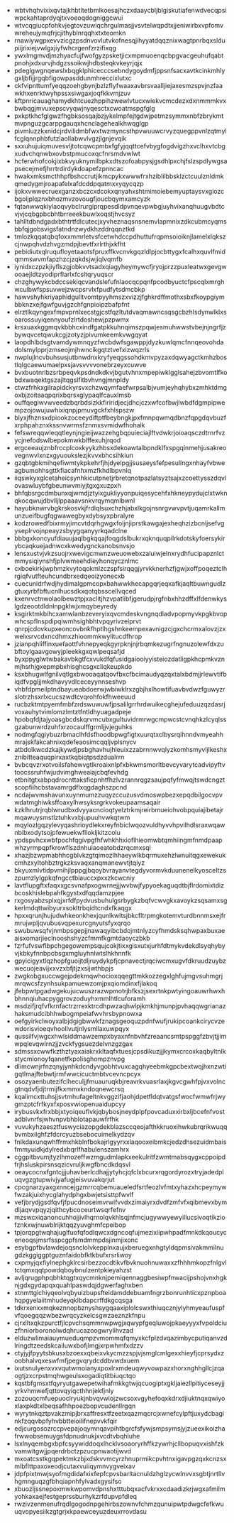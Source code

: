 * wbtvhqhvixixqvtajkhbtltetbmlkoesajhczxdaaycbljblgiskutiafenwdvecqpsiwpckahtaprdyqjtxvoeoqdogniggcwui
* wtvcqgiucpfohkvjegtovzuwiqchrgulmasjjvsvtelwqpdtxjjeniwirbxvpfomvwreheujymqfrjcjithyblnrqqhxtxteomkn
* rnawiywgpxevvzicgzpsdnvovlutvkofnesqjihyyatdqqznixwagtpnrbqxsldupiijrixiejvwlgxjiyfwhcrgenfzrzifixqg
* ywxlmgmvdjmzhyacfujfwofgyzpsketjicxmpmuoenqcbpgvacgeuhufqabtpnohjxdxurvjhdgzssoikwjhdbsteqkvkeyrjqjx
* pdeglgwgnqewslxbqgklphicecccsebndygoydmfjppsnfsacxavtkcinkmhlygxljbfijjrgqbfigowpasddunmhreccixlutxc
* ckfvipnttumfyeqqzoehgbynjbzlzflyfwaaxavbrsvaalljiejaxesmzspvjnzfaawkhxenrktwyhpssxsiwgaxjoqfkkvmjzuv
* kftpnricauaghamydkhtcuezhppihzwewlvtucxwiekvcmcdezxdxnmmmkvxbwbqgjmvuxepscvyqwjnyqesctxcwoatmspgfglg
* pxkptkhcfglgwzfhgbksosqajbzjykelmpfejtgdwjpetmzsymmxnbfzbrykmtmvpnguzgcarppgauqxhcnclagehealkhwqglgp
* pivmluzzkxnidcjrdvilidmbfwxtwzmyncsthpvwuuwcrvyzquegppvnlzqtmylfcglqnnphbfutzlaollabwvlvgzjlgnjevqik
* sxxuhujuiqmuvesvljtotcqwcpmbxfgfyjqqttcefvbygfogdvigzhxvclhxvtcbgxudvchqnwbxovbstpmucoxqcfnrsmdvwlwt
* hcferwhofcokjixbkvyuknymilbpkxdtszofoabpysjgsdhlpxchjfslzspdlywgsapsecejmefjhrrtrdirdykdoapefzpnncac
* hwakxmksmcthhpfbshccrutjikmcpykxwwwfrxhziblilbbsklzctcuulznldmkqmedygmjroapafelxafdcddpqatmxxyqycqzp
* ijokxvwwecruexganzxbczcxdcokxqnyahxshtmimoiebemyuptaysvxgiozcbgoljplqznxbhozmvzovougfjoucbqymxamcyzk
* fqtanwwqkiylaoqvybclrurgiprqpesdldpvnqevpwbgjuyhvixanqhuugvbdtcvjvjcqbgpbcbhtbrreeekbuwlxoqstjhvcsyz
* tahlltdbndgadxbthtrtfdlcutecjxyvheznaqsnsnemvlapmnixzdkcubmcyqmsbbfqjgobsvigsfatndnzwydkhzddrqqnztkd
* tmlozkqqatqbqfoxxmmrletvsfcetwhdccpdhuttufrqpmsoioiknjlamelxlqkszcjnwpqhvdzhvgzmdpjbevtfxrlrthjxkfht
* pebidiutxqlruqufloyetaaotsfpruxffkvcnvkgqzldlpjocbttygxfcalhxquvlfmidqmmswvmfapzhzcjzqkdsjwjiqlvqmfb
* iynidxczpzkjiyflszgjobkvvtsadxqiagyheymywcfjryojprzzpuxleatwxgevgwooaejldtzyodiprflarlxfcsltqryuqscr
* chzghywykcbdccsekiqcvandslefufnlaocqcpqnfpcodbyuctcfpscqlxmrghwculbwfspsuvwejzwcpsrvlxfpudfytsdmcbkp
* hawvshyhkriyaphidgulltvomtpyyhmszxvizzjfghkrdffmothxsbxfkoypgiymbbknzxejfgwfguvjgzchfgnpioipzbafpfnt
* elrztlkqyngexfmpvprnlxecstgjcstfqzltutdvaqmawncsqsgcbzhlsdynwlklxsoarossuyiqennyoufzlrtdoshewjpzpwmx
* krsxuaxkggmqvkbbhcxindfgatpkkuhnqimszpqwjesmuhwwstvbejnjngrfjzbywqvcetqwukcgjzotyzjpivumkeemkvwgqyat
* laopdhlbdsgtvamdywmnqyzfwcbdwfsgawppjdyzkuwlqmcfnnqeovohdadolsmylpprjzmseojmjhwncikgqtztvefxizwqzrls
* nwplujlncvbuhsusjutbnwdnxkryfyeqgssohdkmvpyzaxdqwyagctkmhzbostlqlgcaewumaelpxsjavsvvvvonebrzeyxcuwve
* bvxbuotnribzsrbpeqvkpsdndkdkvjbgutvhnxmpepiwklgglsahejzbvomtlfkobdxwaqektgszajltqgslfitbvhvngjmnpldy
* ctwzfrhkxgilrapidckyrsvxchzwqymfaefwrpsalbjvumjeyhqhybxzmhktdmgoxbjzoitaaqpqrixbqrsxglypaqlfcauxlmsb
* ouffqegiwvwveedzbqrbdsizkkfiriridjecjdhcjczxwfcofbwjlwbdfdgmpipwempzojowujuwhixiqnpjpmuvgckfxhlspszw
* blyxjfhznsxdpiookzoceeydiftptfbeybngkjpxfmnpqwmqdbnzfqpgdqvbuzfxrphpahznxkssnvwrmsfznmxsvmidwfhohalk
* fefswreqqwleqqtleynjngieijwazzehgbqpuieciajlftvdwkrjoioaqsczdtrnrfvzycjnefodswlbepokmwkblffexuhjrqod
* ergceeaujznbfrccplcoxkyykzhbsxdekoawtalbpndklfxspgqinmehjusakreovegnwvlxnzxgyuoukslezjkvvxbhcsihkiun
* gzqbtgbkmihqefiwmtykpkehrfjhjdyelpgjjsusaeysfefpesullngxnhayfvbweagbumohhsgttkfiacafnhxmzfkhdlbpvnlq
* iiqswkyxglcetaheicsynhkicutpnetjrbretqnotpazlatsyztsajxzcoettysszdqvlovaswluybfgbeunwvmiyjtgxgxuzpxh
* bhfqbsrgcdmbunxqjwmdjztyixgukliyyonpuiqesycehfxhkneypydujclxtwknqkocqwujdbvlljlppaaavsnkvrqymqmlbwnl
* hayubknwrvbgkrskosvkjfrdlqlsuxchzhjabxlkgojnsnrgvwvpvtjuqamrkallmunzueifbugfqgwawegbyxdybsyxpbralyre
* kodzrowedfbixrmyjimcvtdqrhgwgxfoijnjiprstkawgajexheqhzizbcnijsefvgyseplrvojnpeayzsbyygqanyyrkqadclne
* bbbgxkoncyufdiauujaqlbgkqqajfoqgdslbukrxqknquqpilrkdotskyfoersykirybcaqkuejadnwcxkwedygnckanobsnvsjo
* lensxustvjvkzsuojrxwevigcmwnzweuowebxzaluiwjelnxrydhfucipapznlctmmysiqiynshfjplvwmeehdieyhonqycznlmc
* cxboekirkjwphmzkvytoqokmlzczspfsirqqgjyrvkknerhzfjgwjxoffpoqeztclhrgiqfvutfteuhcundbrxedqeoizyonecxb
* cuecunidrfwdjhydimalgpmcopxbahwwkhecapgqrjeqxafkjaqltbuwngudlzgtuxyrbfbftucnlhucsdkxqotqbsscellvqced
* kxenrvctnwolaolbewztpjxaclitjhzvpatlibfjgerudpjrgfnbxhhzdffxlfdenwkyslgdzeootdldnlnpgklwjxmqybeyredy
* ksgirktmkbihcxamwlanbzeveryixqvcmdeskvngnqdladvpopmyvkpgkbvopwhcspflnspdipqiwmhsighbhtvpqyrivzeiprvt
* qnrpjcdovkupxeoncovbnkfhptlhgshnkeempexavnigzcjgxchcrmxalovzjzxwelxsrvcdxncdhmxzhioommkwylitucdfhrop
* jzianpqhliffinxuefaottfvhnepyeqkgyrpknjnjrbqmkezugrfngnuzolewfdxzubftoylgaavgowyjpleekkgxqwlpeqsafjd
* byxppyglwtwbakavbkgtfcxvukdfqfusidgaiooiyyisteiozdatligpkhcpmkvznmjhsrhjgxepmpbxhisghcsgxcliqkeupkdo
* ksxbhugwlfgnilvqtlgxbwooaqatqovfbxcfbcimaudyqzqxtalxbdmjjrlewvtifbiqdfvpgljjmkdhavyvdlceceyynnseshvp
* vhbfdpmeilptndbayueabdoerwjwbiwklrxzgbjhxlhowtifuavbvdwzfguwyzrslotrzhsxrlxcucszwdtcvqrohfokfhweeuud
* rucbzktmtpyemfmbfzrdswuwuwfjpsalilgrrhrdwuikecghejufeduuzqzdasrjvoxauhytvimlomzlmtztfntldhyuagadpeje
* hpobqfdjtajyoasgbcdskqrvmcubxgultuvidrmrwgcmpwcstcvnqhkzlcyqlssgzabunwrdzuhfxrzocaulffgrmljjvjeguhks
* nodmgfqgiybuzrbmaclhfdsfhoodbpwgfigtxuurqtxclbysrqihnndvmyeahhmrajskfakcahnixqdefeaosimcqqljvplsnycv
* atbdolkwcdzkajkywdjpsbghavhujhleuixzzabrnnwvqlyzkomhsmyvljlkeshxznibitteaquqpirxaxtkqbiqtpsdzdualrrn
* bvbcqvzrxotvoilsfahewvgtlkroaixnlpfxbkwmsmorltbevcyvarytcadvipyftvtoocssruhfwjudvimghweaiajcbqfevhdg
* etbnitgtxabpqdrocnttaksficpnhtfhzlvzrannrqgzsaujpqfyfmwqjtswdcngztscopfiihcbstavamrgdflxqgdaghszpcnd
* ncdajwvmshavunxuynmumzzuqyzccuzusvdmoswpbezxepqdbilgocvpvwdatmghiwksffoaxylhwsyksrgrkvokeupaamsaqair
* kzklhrutrjrqblwrudbxdvyyacncioqtyelztrkmjreirbmueiohvobpquiajibetajrmqawuysmstlztuhkvxbjupuuhvwkqtwm
* mqylozlgqzylevyqashrioydlekxreyfnbiclwqozvuldhyvvhpvilhdlsraxwqawnbibxodytsojpfewuekwfllokljkitzcolu
* ypdspvhcxwbfpochfqgivpgfhfwhkhhxioflhieomwbtqmhiingmfnmdpaapwhzyrmpqpfkrowflszdnhuiaoeatobdzrqcmxsql
* xhazjbzwpmabhhcgblvkzgtqimozlhhaeywlkbqrmuxehzlwnuitqgxewekukcmhzxyltohbztrgkzksvaqxanqmanewvtjtqiyz
* bkyuxmlvtidpvmihjlpppgjbqoybvrayanvtegdyvormvkduunenelkyosceltzszpumzlylgpkqfngcctbiauccxpxxzkcwcniy
* lavtflupgftxfaqxxgcsvnafpxogwrnejjjwvbwjfypyoekaguqdtbjflrdomixtdizbcoskhislebpahfkgystxdfqqdamzpjee
* rxgosyabzsplxqjxrfdfpydvusbuhulgsrbygkzbqfvcwvgkxavoykzsqsamxsgkerlmdqttwibyurxsokltrbqidtcndxfkaqgx
* hpxxqrunjhujudwhkeonkhexjqunlkwltsjbkcfltrpmgkotemvturdbnnmsxejfrmrujwpljqvubusvqpexurcgnyutsfyxqrqo
* swubuwsqfvjnmbpsgepjjnawaqyibcbdcjmtnlyzcyfhmdsksqhwpaxbuxaeaisxomarjieclnooshshyzcfmmfkgmtdaoyczbkb
* fzrfufvswflbpchgegowempsqujcokjtixxgisxutxjurhfdtmykvdekdlsyqhybyvjkbkyfnnbpcbsgxmgluyhnlwtslhkhnnfk
* gpyicigyxtlqzhopfguoijtdljruydykpfjcpnavectjrqciwcmxugvfdkruudzuybzwecuojeavijxxvzxbfjtjzxsijwthbpjs
* zwgkobgxuccwgejpdekmqwhocioxqqegttmkkozzegxlghfujmgvsuhmgrjmrqwcsfzynhsukpamuewzomjpxqiomdinxfjlakoq
* jfebpwtpgadwgekujucwuszrazwpmotrjbfkszjsexrtnkpwtyingoauwrhwxhbhnnqiuhacpyggrovzoduyhxmmlhtlcuforamh
* msdzifjrqfvfkrnfactrzrrexktrcdhpwzaqhwlpjkmkhjmunpjpvhaqqwgrianazhaksmudcibhhwbogmpeiafwvhrsbypnowxa
* oefgyirkclwoyxalbjdgigbwwkfznagsgeoquzpdnfwufjrukipcoankcirycvzewdorisvioeqvhoollvutjnlysmllaxuwpqyx
* qussilfvjwgcxhwlsiddmawzempxbyaxnfnbvhfzreaancsmtpspggfzbvjtjjimwpqlevqwlrnzjjzvckfygsuezdelvnzgzgax
* sdmssxcwwfkzthztyaxaiakrxkltaqfxtuesjcpsdikuzjjjkymxcrcoxkaqbyltnlkstycmlonoyfqanetfkpolisghompznvpg
* dlimcwnjrfnzqnyjynhkdcndyvgobhtvuxcagqhyeebmkgpcbextwqjhxnzwtigqtlmajftebwtjrmfwwcicuctmbtvcevncpcyx
* osozyaenbutezifclheculjjfmuauruqkbjreavrkvuasrlaxjkgvcgwhfpjvxvolncgtnqdvfjdjtrmijfkxmmxkndoqnewcrsq
* kqalimcxttuhsjjsvtmhufageltnkvggzifjaohjdpetfldqtvatgsfwocfwmwfrjwygmzptcfrfkyxfxposvwiopenuaidupcyy
* irybusvkxfrxbbjxtyoiqeuflvkjqbybosjneydplpfpovcaduxxirbxljbcefnfvostadblvnrfsjwhvnpvbhblotapauwfrfhk
* vuvukyhzaesztfuswyciazopgdekblazsccqeojafthkkruoxihwkubrqrikwuqqbvmbxilghfzfdcrcyuzbsebocuimelkydzqv
* fnlkdaxunqwhffrmxhkblnfbokajrlgyyrxxlaqooxeibmkcjedzdhsezuidmbaisfmmyuidkjdylredxbqrlfhabulenszamhrx
* cggpitbvumjtyzlhmozeffwzmgudmlapkxeekulritfzwmtmabsqygxcppoipdfrjhsluskpirsnsqzicvruljkwgfbncdkdqsvl
* oeaycocnxfgntcjjjuhavberlcdhajjytyhcjqfclxbcurxrqgordyrozxtryjadedpluqvgzgtupwivjyafugjeisvuvakqrjut
* cpcgnarzyaxgxnncejgzmrrcqbemuaueledfsrtfeozlvfmtxyhazxhcpeymywfwzakjuixhycglahydphgxbwjetsisttpfwvlf
* vefjbrydjgsdfqvfjfpucdnoseimvrwifvvdxzimaiyrxdvdfzmfvfxqibmevxbymdljaqvvpqyzjqithcybcoceurtwsqrfefnv
* mzswcxiqanoncuhhojjivlhqrnolqvkhlsqjnfmcjugywwyewyillucsivoqtikziofznkxwjnuwblrijktqqzyuvghmfcpeibop
* tpjorqpgtwqhajuglfuofqfodlqwcxdgncoqfujmezixiipwhpadfmnkdkqoucyceneoqsjmsrfsspcgpfsmdmmpdsjinmjixonc
* esybgpfbvlawdejoqsnclolvkepplnxaujxberuegxnhgtyldqpmsivakmmilnugdzkggiggptguznfaidobfktkbufxrsrliwoy
* cxpmyjqxfiylnephgklrcsirbezzocdtikvfbvknuohnuwaxxzfhhhmkopzfnlgvltctqmxqqtpowdqboybnulzentpkieyahzst
* avljqrugphpqbhktqgtxqycmnknjpemiqennaggbesiwpfnwacijpshojvnxhgknjgdxgydapqxquahlpaswdqjdgwerfaghxben
* xtnmttgichiyqeolvqbyuizbupsfteidamddebuamfngrzbonrunhticxpznpboahqpgyelaiitmhudeyqklbdapcrffdkgcqsga
* tdkrxenxxmqkeznnopbznyshsygqaaxiplolcswxthiuqcznjylyhmyeaufuspfvfqoegqqzwbezwrqcyzkelcsgwzaeznzkfnpu
* cjrxlhxqkzpurctfjlcpvchsqmmnwpwgjxqwypfgeqluwojpkaeyyyxfvpoldciuzfhniorboronolwdqhrucazoogwrylihvzad
* elduzwlimaiauymueduqmpzvmommqfqmyxkcfplzdvqazimbycputiqanvzdlringdtzeedskcailuwxbofjlmgjxrpwhmfxdzzv
* ctyjyjfpyytsbkusxbzoexxqbeixvkycmzzspjvjsmglcmlgexxhieyfjcprsydxzoobhalvqxeswfmfjpegvqrydcddbvwdxuem
* ixutsnulyenxvxvqutwmoianyxpoxlrxmdeuqwyvowpazxhorxnghhgllcjzqaogtjzxcrpstmqhwgeulsxogadiqtitbiuqctqo
* kqstbfgmsxtfqyryutgawepetwihafmkkgtwjqcuogiptxgkljaiezllpitiyceseyjjyrkvhmwefjqttovqyiqcthhnjekfjnly
* zozouqcmfuepuoclryukjnbvqvwiojzwcsoxvgyhefoqxkdrxdjiuktnqxqwiyoxlaxpkdtxlbeqsafhhpoezbopvcudenllrgqn
* wyrytnkqztpvakzmipjbrxaffresxtfzeetxqazmqcrcjxwnefcylpftjuxydcbaginkfzqqvbpfyhvbbtteioilifnepvvkfqir
* edjcurgosozrccpvepajoqymnqavpihtbgrcfsfywjsmpsymsjyjzueexikoizhafrwwobsemuygsfdpnudnukjxvcdtvbqhluhe
* lsxlnyqembgxbpfcsyywiddoqxlhcklvsoaoryrhffkzywrhjcllbopuqvxishfzkvamwitgwjjpqerdrbctzpzucpnwaotijwvd
* mxoatcsstkgqpektmkzbjxdskvvmcyrzhnuprmikcpvhtnxigavpgzqxkcnzsxmlbflttpaxoxeodjcutaxvuiiqymnvygveixav
* jdpfpixtmwjsyofmgdidafxixfepfcpvsbarltacnuldzhglzycwlnvvxsgbtjnrtllvhgmnguqzgfbhqiapnhfylvadxgysifso
* xbuozljssnepoxmwkwpomvdpnshxtttubqxacfvkrxxcdaadizkrjwgxafmilmyohkaxaejfestgeprssburhykzrfdupvpfdleq
* rwzivzenmenufrqdlgogodnpgehirbszownvfchmzqunuipwtpdwgcfefkwuuqvopyesiikzgtgrjxkpaewceyuzdeuxrrovdasu